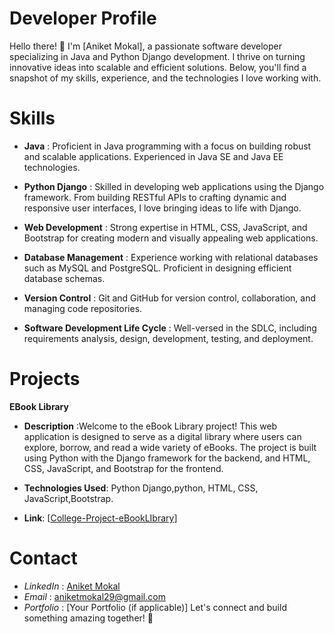 # Developer Profile
Hello there! 👋 I'm [Aniket Mokal], a passionate software developer specializing in Java and Python Django development. I thrive on turning innovative ideas into scalable and efficient solutions. Below, you'll find a snapshot of my skills, experience, and the technologies I love working with.

# Skills
- **Java** : Proficient in Java programming with a focus on building robust and scalable applications. Experienced in Java SE and Java EE technologies.

- **Python Django** : Skilled in developing web applications using the Django framework. From building RESTful APIs to crafting dynamic and responsive user interfaces, I love bringing ideas to life with Django.

- **Web Development** : Strong expertise in HTML, CSS, JavaScript, and Bootstrap for creating modern and visually appealing web applications.

- **Database Management** : Experience working with relational databases such as MySQL and PostgreSQL. Proficient in designing efficient database schemas.

- **Version Control** : Git and GitHub for version control, collaboration, and managing code repositories.

- **Software Development Life Cycle** : Well-versed in the SDLC, including requirements analysis, design, development, testing, and deployment.

# Projects
**EBook Library**

- **Description** :Welcome to the eBook Library project! This web application is designed to serve as a digital library where users can explore, borrow, and read a wide variety of eBooks. The project is built using Python with the Django framework for the backend, and HTML, CSS, JavaScript, and Bootstrap for the frontend.
  
- **Technologies Used**: Python Django,python, HTML, CSS, JavaScript,Bootstrap.
  
- **Link**: [[College-Project-eBookLIbrary](https://github.com/mokal2002/College-Project-eBookLIbrary)]
  


# Contact
- *LinkedIn* : [Aniket Mokal](https://shorturl.at/gtEKT)
- *Email* : aniketmokal29@gmail.com
- *Portfolio* : [Your Portfolio (if applicable)]
Let's connect and build something amazing together! 🚀
